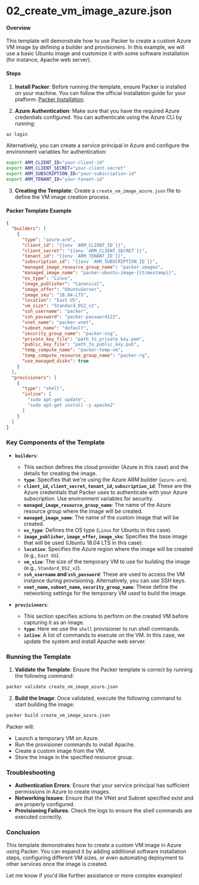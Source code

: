 # 02_create_vm_image_azure.json

#### Overview
This template will demonstrate how to use Packer to create a custom Azure VM image by defining a builder and provisioners. In this example, we will use a basic Ubuntu image and customize it with some software installation (for instance, Apache web server).

#### Steps
1. **Install Packer**: Before running the template, ensure Packer is installed on your machine. You can follow the official installation guide for your platform: [Packer Installation](https://www.packer.io/docs/install).
   
2. **Azure Authentication**: Make sure that you have the required Azure credentials configured. You can authenticate using the Azure CLI by running:

```bash
az login
```

Alternatively, you can create a service principal in Azure and configure the environment variables for authentication:

```bash
export ARM_CLIENT_ID="your-client-id"
export ARM_CLIENT_SECRET="your-client-secret"
export ARM_SUBSCRIPTION_ID="your-subscription-id"
export ARM_TENANT_ID="your-tenant-id"
```

3. **Creating the Template**: Create a `create_vm_image_azure.json` file to define the VM image creation process.

#### Packer Template Example

```json
{
  "builders": [
    {
      "type": "azure-arm",
      "client_id": "{{env `ARM_CLIENT_ID`}}",
      "client_secret": "{{env `ARM_CLIENT_SECRET`}}",
      "tenant_id": "{{env `ARM_TENANT_ID`}}",
      "subscription_id": "{{env `ARM_SUBSCRIPTION_ID`}}",
      "managed_image_resource_group_name": "packer-images",
      "managed_image_name": "packer-ubuntu-image-{{timestamp}}",
      "os_type": "Linux",
      "image_publisher": "Canonical",
      "image_offer": "UbuntuServer",
      "image_sku": "18.04-LTS",
      "location": "East US",
      "vm_size": "Standard_DS2_v2",
      "ssh_username": "packer",
      "ssh_password": "packer-password123",
      "vnet_name": "packer-vnet",
      "subnet_name": "default",
      "security_group_name": "packer-nsg",
      "private_key_file": "path_to_private_key.pem",
      "public_key_file": "path_to_public_key.pub",
      "temp_compute_name": "packer-temp-vm",
      "temp_compute_resource_group_name": "packer-rg",
      "use_managed_disks": true
    }
  ],
  "provisioners": [
    {
      "type": "shell",
      "inline": [
        "sudo apt-get update",
        "sudo apt-get install -y apache2"
      ]
    }
  ]
}
```

### Key Components of the Template

- **`builders`**:
  - This section defines the cloud provider (Azure in this case) and the details for creating the image.
  - **`type`**: Specifies that we're using the Azure ARM builder (`azure-arm`).
  - **`client_id`, `client_secret`, `tenant_id`, `subscription_id`**: These are the Azure credentials that Packer uses to authenticate with your Azure subscription. Use environment variables for security.
  - **`managed_image_resource_group_name`**: The name of the Azure resource group where the image will be created.
  - **`managed_image_name`**: The name of the custom image that will be created.
  - **`os_type`**: Defines the OS type (`Linux` for Ubuntu in this case).
  - **`image_publisher`, `image_offer`, `image_sku`**: Specifies the base image that will be used (Ubuntu 18.04 LTS in this case).
  - **`location`**: Specifies the Azure region where the image will be created (e.g., `East US`).
  - **`vm_size`**: The size of the temporary VM to use for building the image (e.g., `Standard_DS2_v2`).
  - **`ssh_username` and `ssh_password`**: These are used to access the VM instance during provisioning. Alternatively, you can use SSH keys.
  - **`vnet_name`, `subnet_name`, `security_group_name`**: These define the networking settings for the temporary VM used to build the image.

- **`provisioners`**:
  - This section specifies actions to perform on the created VM before capturing it as an image.
  - **`type`**: Here we use the `shell` provisioner to run shell commands.
  - **`inline`**: A list of commands to execute on the VM. In this case, we update the system and install Apache web server.

### Running the Template
1. **Validate the Template**: Ensure the Packer template is correct by running the following command:

```bash
packer validate create_vm_image_azure.json
```

2. **Build the Image**: Once validated, execute the following command to start building the image:

```bash
packer build create_vm_image_azure.json
```

Packer will:
- Launch a temporary VM on Azure.
- Run the provisioner commands to install Apache.
- Create a custom image from the VM.
- Store the image in the specified resource group.

### Troubleshooting
- **Authentication Errors**: Ensure that your service principal has sufficient permissions in Azure to create images.
- **Networking Issues**: Ensure that the VNet and Subnet specified exist and are properly configured.
- **Provisioning Failures**: Check the logs to ensure the shell commands are executed correctly.

### Conclusion
This template demonstrates how to create a custom VM image in Azure using Packer. You can expand it by adding additional software installation steps, configuring different VM sizes, or even automating deployment to other services once the image is created. 

Let me know if you'd like further assistance or more complex examples!